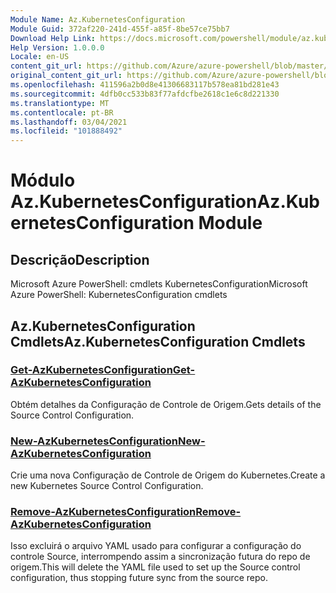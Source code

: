 ```yaml
---
Module Name: Az.KubernetesConfiguration
Module Guid: 372af220-241d-455f-a85f-8be57ce75bb7
Download Help Link: https://docs.microsoft.com/powershell/module/az.kubernetesconfiguration
Help Version: 1.0.0.0
Locale: en-US
content_git_url: https://github.com/Azure/azure-powershell/blob/master/src/KubernetesConfiguration/help/Az.KubernetesConfiguration.md
original_content_git_url: https://github.com/Azure/azure-powershell/blob/master/src/KubernetesConfiguration/help/Az.KubernetesConfiguration.md
ms.openlocfilehash: 411596a2b0d8e41306683117b578ea81bd281e43
ms.sourcegitcommit: 4dfb0cc533b83f77afdcfbe2618c1e6c8d221330
ms.translationtype: MT
ms.contentlocale: pt-BR
ms.lasthandoff: 03/04/2021
ms.locfileid: "101888492"
---
```

# <span data-ttu-id="58f71-101">Módulo Az.KubernetesConfiguration</span><span class="sxs-lookup"><span data-stu-id="58f71-101">Az.KubernetesConfiguration Module</span></span>
## <span data-ttu-id="58f71-102">Descrição</span><span class="sxs-lookup"><span data-stu-id="58f71-102">Description</span></span>
<span data-ttu-id="58f71-103">Microsoft Azure PowerShell: cmdlets KubernetesConfiguration</span><span class="sxs-lookup"><span data-stu-id="58f71-103">Microsoft Azure PowerShell: KubernetesConfiguration cmdlets</span></span>

## <span data-ttu-id="58f71-104">Az.KubernetesConfiguration Cmdlets</span><span class="sxs-lookup"><span data-stu-id="58f71-104">Az.KubernetesConfiguration Cmdlets</span></span>
### [<span data-ttu-id="58f71-105">Get-AzKubernetesConfiguration</span><span class="sxs-lookup"><span data-stu-id="58f71-105">Get-AzKubernetesConfiguration</span></span>](Get-AzKubernetesConfiguration.md)
<span data-ttu-id="58f71-106">Obtém detalhes da Configuração de Controle de Origem.</span><span class="sxs-lookup"><span data-stu-id="58f71-106">Gets details of the Source Control Configuration.</span></span>

### [<span data-ttu-id="58f71-107">New-AzKubernetesConfiguration</span><span class="sxs-lookup"><span data-stu-id="58f71-107">New-AzKubernetesConfiguration</span></span>](New-AzKubernetesConfiguration.md)
<span data-ttu-id="58f71-108">Crie uma nova Configuração de Controle de Origem do Kubernetes.</span><span class="sxs-lookup"><span data-stu-id="58f71-108">Create a new Kubernetes Source Control Configuration.</span></span>

### [<span data-ttu-id="58f71-109">Remove-AzKubernetesConfiguration</span><span class="sxs-lookup"><span data-stu-id="58f71-109">Remove-AzKubernetesConfiguration</span></span>](Remove-AzKubernetesConfiguration.md)
<span data-ttu-id="58f71-110">Isso excluirá o arquivo YAML usado para configurar a configuração do controle Source, interrompendo assim a sincronização futura do repo de origem.</span><span class="sxs-lookup"><span data-stu-id="58f71-110">This will delete the YAML file used to set up the Source control configuration, thus stopping future sync from the source repo.</span></span>

